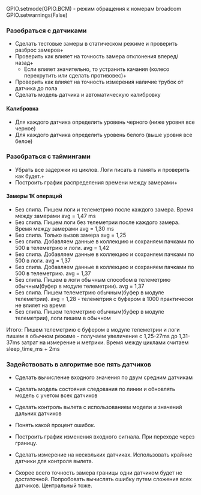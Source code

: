 
GPIO.setmode(GPIO.BCM) - режим обращения к номерам broadcom
GPIO.setwarnings(False)

### Разобраться с датчиками
* Сделать тестовые замеры в статическом режиме и проверить разброс замеров+
* Проверить как влияет на точность замера отклонения вперед/назад+
  * Если влияет значительно, то устранить качания (колесо перекрутить или сделать противовес)+
* Проверить как влияет на точность измерения наличие трубок от датчика до пола
* Сделать модель датчика и автоматическую калибровку

#### Калибровка

* Для каждого датчика определить уровень черного (ниже уровня все черное)
* Для каждого датчика определить уровень белого (выше уровня все белое)

### Разобраться с таймингами
* Убрать все задержки из циклов. Логи писать в память и проверить как будет.+
* Построить график распределения времени между замерами+

#### Замеры 1K операций
* Без слипа. Пишем логи и телеметрию после каждого замера. Время между замерами avg = 1,47 ms
* Без слипа. Пишем логи без телеметрии после каждого замера. Время между замерами avg = 1,30 ms
* Без слипа. Только вызов замера avg = 1,25
* Без слипа. Добавляем данные в коллекцию и сохраняем пачками по 500 в телеметрию и логи. avg = 1,42 
* Без слипа. Добавляем данные в коллекцию и сохраняем пачками по 500 в логи. avg = 1,37
* Без слипа. Добавляем данные в коллекцию и сохраняем пачками по 500 в телеметрию. avg = 1,37
* Без слипа. Пишем в логи обычным способом в телеметрию обычным(буфер в модуле телеметрии). avg = 1,37
* Без слипа. Пишем телеметрию обычным(буфер в модуле телеметрии). avg = 1,28 - телеметрия с буфером в 1000 практически не влияет на время
* Без слипа. Пишем телеметрию обычным(буфер в модуле телеметрии), логи пишем в обычном 

Итого: Пишем телеметрию с буфером в модуле телеметрии и логи пишем в обычном режиме - получаем увеличение с 1,25-27ms до 1,31-37ms затрат на измерение и метрики.
Время между циклами считаем sleep_time_ms + 2ms



### Задействовать в алгоритме все пять датчиков
* Сделать вычисление входного значения по двум средним датчикам
* Сделать модель состояния следования по линии и обновлять модель с учетом всех датчиков
* Сделать контроль вылета с использованием модели и значений дальних датчиков


* Понять какой процент ошибок.
* Построить график изменения входного сигнала. При переходе через границу.
* Сделать измерение на нескольких датчиках. Использовать крайние датчики для контроля вылета.
* Скорее всего точность замера границы одни датчиком будет не достаточной. Попробовать вычислять ошибку путем сложения всех датчиков. Центральный тоже.
